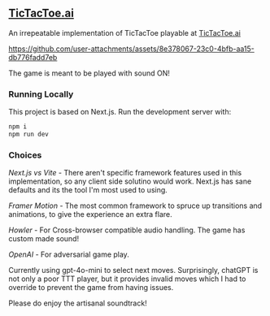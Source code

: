 ## [TicTacToe.ai](https://takehome-koj0nkl5b-conanbatts-projects.vercel.app/)

An irrepeatable implementation of TicTacToe playable at [TicTacToe.ai](https://takehome-koj0nkl5b-conanbatts-projects.vercel.app/)


https://github.com/user-attachments/assets/8e378067-23c0-4bfb-aa15-db776fadd7eb

The game is meant to be played with sound ON!

### Running Locally

This project is based on Next.js. Run the development server with:

```bash
npm i
npm run dev
```

### Choices

*Next.js vs Vite* - There aren't specific framework features used in this implementation, so any client side solutino would work. Next.js has sane defaults and its the tool I'm most used to using.

*Framer Motion* - The most common framework to spruce up transitions and animations, to give the experience an extra flare.

*Howler* - For Cross-browser compatible audio handling. The game has custom made sound!

*OpenAI* - For adversarial game play.

Currently using gpt-4o-mini to select next moves. Surprisingly, chatGPT is not only a poor TTT player, but it provides invalid moves which I had to override
to prevent the game from having issues.

Please do enjoy the artisanal soundtrack!
